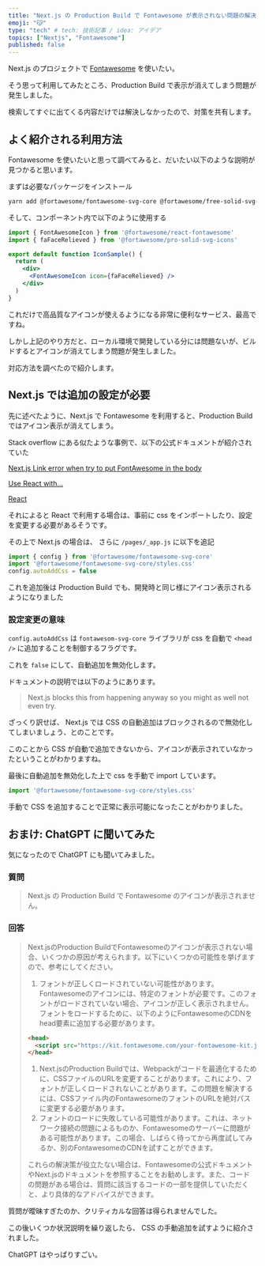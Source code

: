 ```yaml
---
title: "Next.js の Production Build で Fontawesome が表示されない問題の解決方法"
emoji: "😽"
type: "tech" # tech: 技術記事 / idea: アイデア
topics: ["Nextjs", "Fontawesome"]
published: false
---
```


Next.js のプロジェクトで [Fontawesome](https://fontawesome.com/) を使いたい。

そう思って利用してみたところ、Production Build で表示が消えてしまう問題が発生しました。

検索してすぐに出てくる内容だけでは解決しなかったので、対策を共有します。

## よく紹介される利用方法

Fontawesome を使いたいと思って調べてみると、だいたい以下のような説明が見つかると思います。

まずは必要なパッケージをインストール

```bash
yarn add @fortawesome/fontawesome-svg-core @fortawesome/free-solid-svg-icons @fortawesome/react-fontawesome@latest
```

そして、コンポーネント内で以下のように使用する

```jsx
import { FontAwesomeIcon } from '@fortawesome/react-fontawesome'
import { faFaceRelieved } from '@fortawesome/pro-solid-svg-icons'

export default function IconSample() {
  return (
    <div>
      <FontAwesomeIcon icon={faFaceRelieved} />
    </div>
  )
}
```

これだけで高品質なアイコンが使えるようになる非常に便利なサービス、最高ですね。

しかし上記のやり方だと、ローカル環境で開発している分には問題ないが、ビルドするとアイコンが消えてしまう問題が発生しました。

対応方法を調べたので紹介します。

## Next.js では追加の設定が必要

先に述べたように、Next.js で Fontawesome を利用すると、Production Build ではアイコン表示が消えてしまう。

Stack overflow にある似たような事例で、以下の公式ドキュメントが紹介されていた

[Next.js Link error when try to put FontAwesome in the body](https://stackoverflow.com/questions/69757427/next-js-link-error-when-try-to-put-fontawesome-in-the-body)

[Use React with...](https://fontawesome.com/v6/docs/web/use-with/react/use-with)

[React](https://fontawesome.com/v5/docs/web/use-with/react#next-js)

それによると React で利用する場合は、事前に css をインポートしたり、設定を変更する必要があるそうです。

その上で Next.js の場合は、 さらに `/pages/_app.js` に以下を追記

```jsx
import { config } from '@fortawesome/fontawesome-svg-core'
import '@fortawesome/fontawesome-svg-core/styles.css'
config.autoAddCss = false
```

これを追加後は Production Build でも、開発時と同じ様にアイコン表示されるようになりました

### 設定変更の意味

`config.autoAddCss` は `fontawesom-svg-core` ライブラリが css を自動で `<head />` に追加することを制御するフラグです。

これを `false` にして、自動追加を無効化します。

 ドキュメントの説明では以下のようにあります。

> Next.js blocks this from happening anyway so you might as well not even try.

ざっくり訳せば、 Next.js では CSS の自動追加はブロックされるので無効化してしまいましょう、とのことです。

このことから CSS が自動で追加できないから、アイコンが表示されていなかったということがわかりますね。

最後に自動追加を無効化した上で css を手動で import しています。

```jsx
import '@fortawesome/fontawesome-svg-core/styles.css'
```

手動で CSS を追加することで正常に表示可能になったことがわかりました。

## おまけ: ChatGPT に聞いてみた

気になったので ChatGPT にも聞いてみました。

### 質問

> Next.js の Production Build で Fontawesome のアイコンが表示されません。

### 回答

> Next.jsのProduction BuildでFontawesomeのアイコンが表示されない場合、いくつかの原因が考えられます。以下にいくつかの可能性を挙げますので、参考にしてください。
>
> 1. フォントが正しくロードされていない可能性があります。Fontawesomeのアイコンには、特定のフォントが必要です。このフォントがロードされていない場合、アイコンが正しく表示されません。フォントをロードするために、以下のようにFontawesomeのCDNをhead要素に追加する必要があります。
>
> ```html
> <head>
>   <script src="https://kit.fontawesome.com/your-fontawesome-kit.js" crossorigin="anonymous"></script>
> </head>
> ```
>
> 1. Next.jsのProduction Buildでは、Webpackがコードを最適化するために、CSSファイルのURLを変更することがあります。これにより、フォントが正しくロードされないことがあります。この問題を解決するには、CSSファイル内のFontawesomeのフォントのURLを絶対パスに変更する必要があります。
> 2. フォントのロードに失敗している可能性があります。これは、ネットワーク接続の問題によるものか、Fontawesomeのサーバーに問題がある可能性があります。この場合、しばらく待ってから再度試してみるか、別のFontawesomeのCDNを試すことができます。
>
> これらの解決策が役立たない場合は、Fontawesomeの公式ドキュメントやNext.jsのドキュメントを参照することをお勧めします。また、コードの問題がある場合は、質問に該当するコードの一部を提供していただくと、より具体的なアドバイスができます。

質問が曖昧すぎたのか、クリティカルな回答は得られませんでした。

この後いくつか状況説明を繰り返したら、 CSS の手動追加を試すように紹介されました。

ChatGPT はやっぱりすごい。
